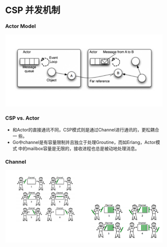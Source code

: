 # CSP 并发机制

### Actor Model

![Actor Model](../resource/actor.jpg)

### CSP vs. Actor

* 和Actor的直接通讯不同，CSP模式则是通过Channel进⾏通讯的，更松耦合⼀
些。
* Go中channel是有容量限制并且独⽴于处理Groutine，⽽如Erlang，Actor模式
中的mailbox容量是⽆限的，接收进程也总是被动地处理消息。

### Channel

![Channel](../resource/channel.png)